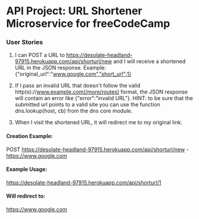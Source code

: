 # API Project: URL Shortener Microservice for freeCodeCamp

### User Stories

1. I can POST a URL to https://desolate-headland-97915.herokuapp.com/api/shorturl/new and I will receive a shortened URL in the JSON response. Example: {"original_url":"www.google.com","short_url":1}

2. If I pass an invalid URL that doesn't follow the valid http(s)://www.example.com(/more/routes) format, the JSON response will contain an error like {"error":"invalid URL"}. HINT: to be sure that the submitted url points to a valid site you can use the function dns.lookup(host, cb) from the dns core module.

3. When I visit the shortened URL, it will redirect me to my original link.

#### Creation Example:
POST https://desolate-headland-97915.herokuapp.com/api/shorturl/new - https://www.google.com

#### Example Usage:
https://desolate-headland-97915.herokuapp.com/api/shorturl/1

#### Will redirect to:
https://www.google.com